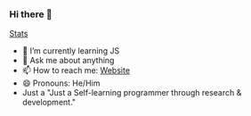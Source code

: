 ### Hi there 👋

[Stats](https://github-readme-stats.vercel.app/api?username=sireeshdevaraj&show_icons=true&theme=cobalt)
- 🌱 I’m currently learning JS
- 💬 Ask me about anything
- 📫 How to reach me: [Website](https://sirdevhub.xyz)
- 😄 Pronouns: He/Him
- Just a "Just a Self-learning programmer through research & development."

